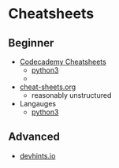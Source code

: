Cheatsheets
===========

## Beginner

* [Codecademy Cheatsheets](https://www.codecademy.com/resources/cheatsheets/all)
    * [python3](https://www.codecademy.com/learn/learn-python-3/modules/learn-python3-syntax/cheatsheet)
    * 
* [cheat-sheets.org](http://www.cheat-sheets.org/)
    * reasonably unstructured
* Langauges
    * [python3](https://perso.limsi.fr/pointal/_media/python:cours:mementopython3-english.pdf)

## Advanced

* [devhints.io](https://devhints.io/)

